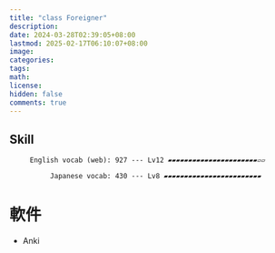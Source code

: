 ```yaml
---
title: "class Foreigner"
description: 
date: 2024-03-28T02:39:05+08:00
lastmod: 2025-02-17T06:10:07+08:00
image: 
categories: 
tags: 
math: 
license: 
hidden: false
comments: true
---
```

## Skill

         English vocab (web): 927 --- Lv12 ▰▰▰▰▰▰▰▰▰▰▰▰▰▰▰▰▰▰▰▰▰▰▱▱

              Japanese vocab: 430 --- Lv8 ▰▰▰▰▰▰▰▰▰▰▰▰▰▰▰▰▰▰▰▰▰▰▰▰

# 軟件
- Anki
